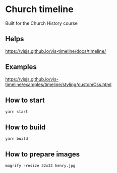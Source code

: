 # Church timeline

Built for the Church History course

## Helps
https://visjs.github.io/vis-timeline/docs/timeline/

## Examples
https://visjs.github.io/vis-timeline/examples/timeline/styling/customCss.html

## How to start

```
yarn start
```

## How to build

```
yarn build
```

## How to prepare images

```
mogrify -resize 32x32 henry.jpg
```